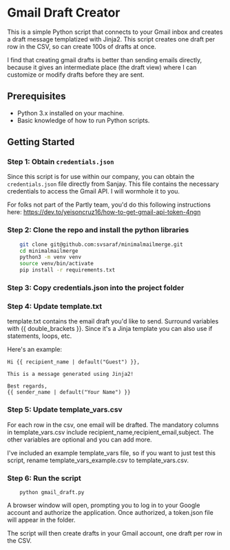 # Gmail Draft Creator

This is a simple Python script that connects to your Gmail inbox and creates a draft message templatized with Jinja2. This script creates one draft per row in the CSV, so can create 100s of drafts at once. 

I find that creating gmail drafts is better than sending emails directly, because it gives an intermediate place (the draft view) where I can customize or modify drafts before they are sent. 

## Prerequisites

- Python 3.x installed on your machine.
- Basic knowledge of how to run Python scripts.

## Getting Started

### Step 1: Obtain `credentials.json`

Since this script is for use within our company, you can obtain the `credentials.json` file directly from Sanjay. This file contains the necessary credentials to access the Gmail API. I will wormhole it to you.

For folks not part of the Partly team, you'd do this following instructions here: https://dev.to/yeisoncruz16/how-to-get-gmail-api-token-4ngn

### Step 2: Clone the repo and install the python libraries

```bash
    git clone git@github.com:svsaraf/minimalmailmerge.git
    cd minimalmailmerge
    python3 -m venv venv
    source venv/bin/activate
    pip install -r requirements.txt
```

### Step 3: Copy credentials.json into the project folder

### Step 4: Update template.txt

template.txt contains the email draft you'd like to send. Surround variables with {{ double_brackets }}. Since it's a Jinja template you can also use if statements, loops, etc.

Here's an example:
```
Hi {{ recipient_name | default("Guest") }},

This is a message generated using Jinja2!

Best regards,
{{ sender_name | default("Your Name") }}
```

### Step 5: Update template_vars.csv

For each row in the csv, one email will be drafted. The mandatory columns in template_vars.csv include recipient_name,recipient_email,subject. The other variables are optional and you can add more. 

I've included an example template_vars file, so if you want to just test this script, rename template_vars_example.csv to template_vars.csv.

### Step 6: Run the script

```
    python gmail_draft.py
```

A browser window will open, prompting you to log in to your Google account and authorize the application. Once authorized, a token.json file will appear in the folder. 

The script will then create drafts in your Gmail account, one draft per row in the CSV.

